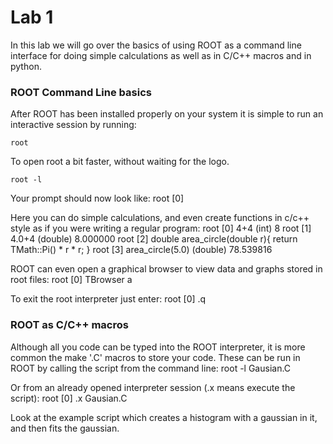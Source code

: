 # Lab 1

In this lab we will go over the basics of using ROOT as a command line interface for doing simple calculations as well as in C/C++ macros and in python.

### ROOT Command Line basics

After ROOT has been installed properly on your system it is simple to run an interactive session by running:

    root

To open root a bit faster, without waiting for the logo.

    root -l

Your prompt should now look like:
    root [0]

Here you can do simple calculations, and even create functions in c/c++ style as if you were writing a regular program:
    root [0] 4+4
    (int) 8
    root [1] 4.0+4
    (double) 8.000000
    root [2] double area_circle(double r){ return TMath::Pi() \* r \* r; }
    root [3] area_circle(5.0)
    (double) 78.539816

ROOT can even open a graphical browser to view data and graphs stored in root files:
    root [0] TBrowser a

To exit the root interpreter just enter:
    root [0] .q

### ROOT as C/C++ macros

Although all you code can be typed into the ROOT interpreter, it is more common the make '.C' macros to store your code. These can be run in ROOT by calling the script from the command line:
    root -l Gausian.C

Or from an already opened interpreter session (.x means execute the script):
    root [0] .x Gausian.C

Look at the example script which creates a histogram with a gaussian in it, and then fits the gaussian. 
